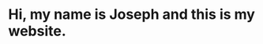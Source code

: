 <!DOCTYPE HTML>
<html>
  <head>
      <title>Hi my name is Joseph</title>
  </head>
  <body>
    <h1>Hi, my name is Joseph and this is my website.</h1>
  </body>
</html>
